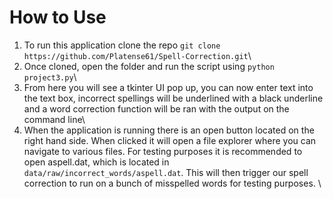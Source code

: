 # How to Use

1. To run this application clone the repo ```git clone https://github.com/Platense61/Spell-Correction.git```\
2. Once cloned, open the folder and run the script using ```python project3.py```\
3. From here you will see a tkinter UI pop up, you can now enter text into the text box, incorrect spellings will be underlined with a black underline and a word correction function will be ran with the output on the command line\
4. When the application is running there is an open button located on the right hand side. When clicked it will open a file explorer where you can navigate to various files. For testing purposes it is recommended to open aspell.dat, which is located in ```data/raw/incorrect_words/aspell.dat```. This will then trigger our spell correction to run on a bunch of misspelled words for testing purposes. \
